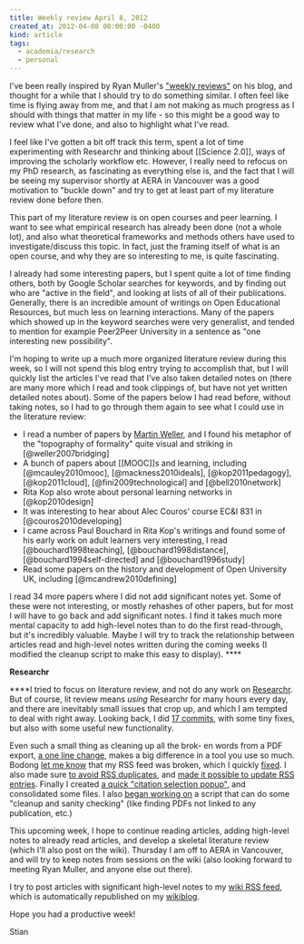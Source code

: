 ```yaml
---
title: Weekly review April 8, 2012
created_at: 2012-04-08 00:00:00 -0400
kind: article
tags:
  - academia/research
  - personal
---
```


I've been really inspired by Ryan Muller's ["weekly
reviews"](http://blog.learnstream.org/2012/03/weekly-review-through-march-25/)
on his blog, and thought for a while that I should try to do something
similar. I often feel like time is flying away from me, and that I am
not making as much progress as I should with things that matter in my
life - so this might be a good way to review what I've done, and also to
highlight what I've read.

I feel like I've gotten a bit off track this term, spent a lot of time
experimenting with Researchr and thinking about [[Science 2.0]], ways of
improving the scholarly workflow etc. However, I really need to refocus
on my PhD research, as fascinating as everything else is, and the fact
that I will be seeing my supervisor shortly at AERA in Vancouver was a
good motivation to "buckle down" and try to get at least part of my
literature review done before then.

This part of my literature review is on open courses and peer learning.
I want to see what empirical research has already been done (not a whole
lot), and also what theoretical frameworks and methods others have used
to investigate/discuss this topic. In fact, just the framing itself of
what is an open course, and why they are so interesting to me, is quite
fascinating.

I already had some interesting papers, but I spent quite a lot of time
finding others, both by Google Scholar searches for keywords, and by
finding out who are "active in the field", and looking at lists of all
of their publications. Generally, there is an incredible amount of
writings on Open Educational Resources, but much less on learning
interactions. Many of the papers which showed up in the keyword searches
were very generalist, and tended to mention for example Peer2Peer
University in a sentence as "one interesting new possibility".

I'm hoping to write up a much more organized literature review during
this week, so I will not spend this blog entry trying to accomplish
that, but I will quickly list the articles I've read that I've also
taken detailed notes on (there are many more which I read and took
clippings of, but have not yet written detailed notes about). Some of
the papers below I had read before, without taking notes, so I had to go
through them again to see what I could use in the literature review:

-   I read a number of papers by [Martin
  Weller](http://nogoodreason.typepad.co.uk/), and I found his
  metaphor of the "topography of formality" quite visual and striking
  in [@weller2007bridging]
-   A bunch of papers about [[MOOC]]s and learning, including
  [@mcauley2010mooc], [@mackness2010ideals], [@kop2011pedagogy],
  [@kop2011cloud], [@fini2009technological] and [@bell2010network]
-   Rita Kop also wrote about personal learning networks in
  [@kop2010design]
-   It was interesting to hear about Alec Couros' course EC&I 831 in
  [@couros2010developing]
-   I came across Paul Bouchard in Rita Kop's writings and found some of
  his early work on adult learners very interesting, I read
  [@bouchard1998teaching], [@bouchard1998distance],
  [@bouchard1994self-directed] and [@bouchard1996study]
-   Read some papers on the history and development of Open University
  UK, including [@mcandrew2010defining]

I read 34 more papers where I did not add significant notes yet. Some of
these were not interesting, or mostly rehashes of other papers, but for
most I will have to go back and add significant notes. I find it takes
much more mental capacity to add high-level notes than to do the first
read-through, but it's incredibly valuable. Maybe I will try to track
the relationship between articles read and high-level notes written
during the coming weeks (I modified the cleanup script to make this easy
to display). ****

**Researchr**

****I tried to focus on literature review, and not do any work on
[Researchr](http://reganmian.net/wiki/researchr:start). But of course,
lit review means *using* Researchr for many hours every day, and there
are inevitably small issues that crop up, and which I am tempted to deal
with right away. Looking back, I did [17
commits](https://github.com/houshuang/folders2web/compare/03100cb46069610610726891e55b555d6d1b33c4...a2da690794054936b467853154bd4fa49dd538a7),
with some tiny fixes, but also with some useful new functionality.

Even such a small thing as cleaning up all the brok- en words from a PDF
export, [a one line
change](https://github.com/houshuang/folders2web/commit/9d4f1d9a65aad453349e9cd64fd8786bfdd7537d),
makes a big difference in a tool you use so much. Bodong [let me
know](https://twitter.com/#!/bodongchen/status/186965657559109632) that
my RSS feed was broken, which I quickly
[fixed](https://github.com/houshuang/folders2web/commit/cdc12c46874191460e2f8930204dc2c32405f90e).
I also made sure [to avoid RSS
duplicates](https://github.com/houshuang/folders2web/commit/5b4f9ea1432f0d226a19bf235c811a5efeaf5653),
and [made it possible to update RSS
entries](https://github.com/houshuang/folders2web/commit/0e36d37ca700e9fcc433a93dd66f823af81b5b0d).
Finally I created [a quick "citation selection
popup"](https://github.com/houshuang/folders2web/commit/6d322c05c83d761e910d6a297550ba51f7ca0b9f),
and consolidated some files. I also [began working
on](https://github.com/houshuang/folders2web/commit/34825ed56d8fe51d53c92cef892a6088ba5866b1)
a script that can do some "cleanup and sanity checking" (like finding
PDFs not linked to any publication, etc.)

This upcoming week, I hope to continue reading articles, adding
high-level notes to already read articles, and develop a skeletal
literature review (which I'll also post on the wiki). Thursday I am off
to AERA in Vancouver, and will try to keep notes from sessions on the
wiki (also looking forward to meeting Ryan Muller, and anyone else out
there).

I try to post articles with significant high-level notes to my [wiki RSS
feed](http://reganmian.net/wiki/feed.xml), which is automatically
republished on my [wikiblog](http://reganmian.net/wikiblog).

Hope you had a productive week!

Stian

